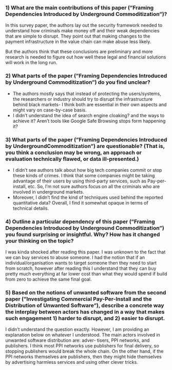 ### 1) What are the main contributions of this paper (”Framing Dependencies Introduced by Underground Commoditization”)?

In this survey paper, the authors lay out the security framework needed to understand how
criminals make money off and their weak dependencies that are simple to disrupt. They point
out that making changes to the payment infrastructure in the value chain can make abuse less
likely. 

But the authors think that these conclusions are preliminary and more research is needed
to figure out how well these legal and financial solutions will work in the long run.

### 2) What parts of the paper (”Framing Dependencies Introduced by Underground Commoditization”) do you find unclear?

- The authors mostly says that instead of protecting the users/systems, the researchers or
industry should try to disrupt the infrastructure behind black markets- I think both are
essential in their own aspects and might vary on case-by-case basis.
- I didn’t understand the idea of search engine cloaking? and the ways to achieve it?
Aren’t tools like Google Safe Browsing stops form happening it?

### 3) What parts of the paper (”Framing Dependencies Introduced by UndergroundCommoditization”) are questionable? (That is, you think a conclusion may be wrong, an approach or evaluation technically flawed, or data ill-presented.)

- I didn’t see authors talk about how big tech companies commit or stop these kinds of
crimes. I think that some companies might be taking advantage of their users by using
third-party services, such as Pay-per-install, etc. So, I’m not sure authors focus on all
the criminals who are involved in underground markets.
- Moreover, I didn’t find the kind of techniques used behind the reported quantitative
data? Overall, I find it somewhat opaque in terms of technical details.

### 4) Outline a particular dependency of this paper (”Framing Dependencies Introduced by Underground Commoditization”) you found surprising or insightful. Why? How has it changed your thinking on the topic?

I was kinda shocked after reading this paper. I was unknown to the fact that we can buy services
to abuse someone. I had the notion that if an individual/organisation wants to target someone
then they need to start from scratch, however after reading this I understand that they can
buy pretty much everything at far lower cost than what they would spend if build from zero to
achieve the same final goal.

### 5) Based on the notions of unwanted software from the second paper (”Investigating Commercial Pay-Per-Install and the Distribution of Unwanted Software”), describe a concrete way the interplay between actors has changed in a way that makes such engagement 1) harder to disrupt, and 2) easier to disrupt.

I didn’t understand the question exactly. However, I am providing an explanation below on
whatever I understood. The main actors involved in unwanted software distribution are: adver-
tisers, PPI networks, and publishers. I think most PPI networks use publishers for final delivery,
so stopping publishers would break the whole chain. On the other hand, if the PPI networks
themselves are publishers, then they might hide themselves by advertising harmless services and
using other clever tricks.

